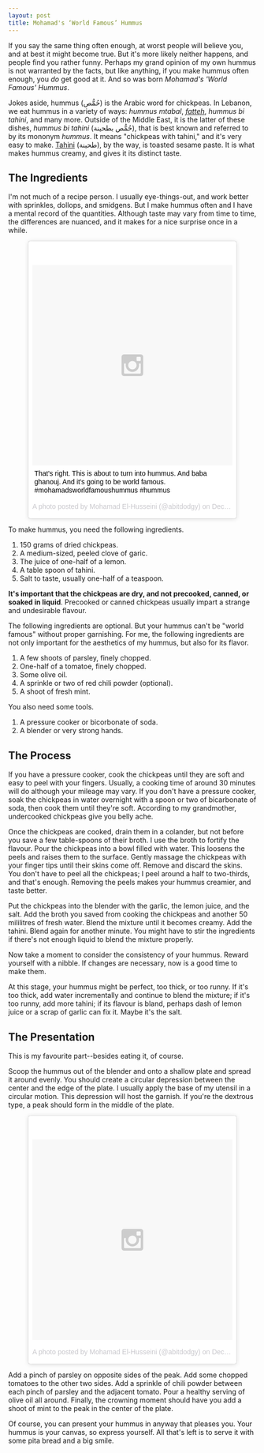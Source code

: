 ```yaml
---
layout: post
title: Mohamad's ‘World Famous’ Hummus
---
```


If you say the same thing often enough, at worst people will believe you, and at best it might become true. But it's more likely neither happens, and people find you rather funny. Perhaps my grand opinion of my own hummus is not warranted by the facts, but like anything, if you make hummus often enough, you *do* get good at it. And so was born *Mohamad's 'World Famous' Hummus*.

Jokes aside, hummus (حُمُّص) is the Arabic word for chickpeas. In Lebanon, we eat hummus in a variety of ways: *hummus mtabal*, [*fatteh*][1], *hummus bi tahini*, and many more. Outside of the Middle East, it is the latter of these dishes, *hummus bi tahini* (حُمُّص بطحينة‎), that is best known and referred to by its mononym *hummus*. It means "chickpeas with tahini," and it's very easy to make. [Tahini][2] (طحينة‎), by the way, is toasted sesame paste. It is what makes hummus creamy, and gives it its distinct taste.

## The Ingredients

I'm not much of a recipe person. I usually eye-things-out, and work better with sprinkles, dollops, and smidgens. But I make hummus often and I have a mental record of the quantities. Although taste may vary from time to time, the differences are nuanced, and it makes for a nice surprise once in a while.

<figure>
<blockquote class="instagram-media" data-instgrm-captioned data-instgrm-version="6" style=" background:#FFF; border:0; border-radius:3px; box-shadow:0 0 1px 0 rgba(0,0,0,0.5),0 1px 10px 0 rgba(0,0,0,0.15); margin: 1px; max-width:658px; padding:0; width:99.375%; width:-webkit-calc(100% - 2px); width:calc(100% - 2px);"><div style="padding:8px;"> <div style=" background:#F8F8F8; line-height:0; margin-top:40px; padding:50.0% 0; text-align:center; width:100%;"> <div style=" background:url(data:image/png;base64,iVBORw0KGgoAAAANSUhEUgAAACwAAAAsCAMAAAApWqozAAAAGFBMVEUiIiI9PT0eHh4gIB4hIBkcHBwcHBwcHBydr+JQAAAACHRSTlMABA4YHyQsM5jtaMwAAADfSURBVDjL7ZVBEgMhCAQBAf//42xcNbpAqakcM0ftUmFAAIBE81IqBJdS3lS6zs3bIpB9WED3YYXFPmHRfT8sgyrCP1x8uEUxLMzNWElFOYCV6mHWWwMzdPEKHlhLw7NWJqkHc4uIZphavDzA2JPzUDsBZziNae2S6owH8xPmX8G7zzgKEOPUoYHvGz1TBCxMkd3kwNVbU0gKHkx+iZILf77IofhrY1nYFnB/lQPb79drWOyJVa/DAvg9B/rLB4cC+Nqgdz/TvBbBnr6GBReqn/nRmDgaQEej7WhonozjF+Y2I/fZou/qAAAAAElFTkSuQmCC); display:block; height:44px; margin:0 auto -44px; position:relative; top:-22px; width:44px;"></div></div> <p style=" margin:8px 0 0 0; padding:0 4px;"> <a href="https://www.instagram.com/p/_-FB8LyDWa/" style=" color:#000; font-family:Arial,sans-serif; font-size:14px; font-style:normal; font-weight:normal; line-height:17px; text-decoration:none; word-wrap:break-word;" target="_blank">That&#39;s right. This is about to turn into hummus. And baba ghanouj. And it&#39;s going to be world famous. #mohamadsworldfamoushummus #hummus</a></p> <p style=" color:#c9c8cd; font-family:Arial,sans-serif; font-size:14px; line-height:17px; margin-bottom:0; margin-top:8px; overflow:hidden; padding:8px 0 7px; text-align:center; text-overflow:ellipsis; white-space:nowrap;">A photo posted by Mohamad El-Husseini (@abitdodgy) on <time style=" font-family:Arial,sans-serif; font-size:14px; line-height:17px;" datetime="2015-12-31T20:41:43+00:00">Dec 31, 2015 at 12:41pm PST</time></p></div></blockquote>
</figure>

To make hummus, you need the following ingredients.

1. 150 grams of dried chickpeas.
2. A medium-sized, peeled clove of garic.
3. The juice of one-half of a lemon.
4. A table spoon of tahini.
5. Salt to taste, usually one-half of a teaspoon.

**It's important that the chickpeas are dry, and not precooked, canned, or soaked in liquid**. Precooked or canned chickpeas usually impart a strange and undesirable flavour.

The following ingredients are optional. But your hummus can't be "world famous" without proper garnishing. For me, the following ingredients are not only important for the aesthetics of my hummus, but also for its flavor.

1. A few shoots of parsley, finely chopped.
2. One-half of a tomatoe, finely chopped.
3. Some olive oil.
4. A sprinkle or two of red chili powder (optional).
5. A shoot of fresh mint.

You also need some tools.

1. A pressure cooker or bicorbonate of soda.
2. A blender or very strong hands.

## The Process

If you have a pressure cooker, cook the chickpeas until they are soft and easy to peel with your fingers. Usually, a cooking time of around 30 minutes will do although your mileage may vary. If you don't have a pressure cooker, soak the chickpeas in water overnight with a spoon or two of bicarbonate of soda, then cook them until they're soft. According to my grandmother, undercooked chickpeas give you belly ache.

Once the chickpeas are cooked, drain them in a colander, but not before you save a few table-spoons of their broth. I use the broth to fortify the flavour. Pour the chickpeas into a bowl filled with water. This loosens the peels and raises them to the surface. Gently massage the chickpeas with your finger tips until their skins come off. Remove and discard the skins. You don't have to peel all the chickpeas; I peel around a half to two-thirds, and that's enough. Removing the peels makes your hummus creamier, and taste better.

Put the chickpeas into the blender with the garlic, the lemon juice, and the salt. Add the broth you saved from cooking the chickpeas and another 50 mililitres of fresh water. Blend the mixture until it becomes creamy. Add the tahini. Blend again for another minute. You might have to stir the ingredients if there's not enough liquid to blend the mixture properly.

Now take a moment to consider the consistency of your hummus. Reward yourself with a nibble. If changes are necessary, now is a good time to make them.

At this stage, your hummus might be perfect, too thick, or too runny. If it's too thick, add water incrementally and continue to blend the mixture; if it's too runny, add more tahini; if its flavour is bland, perhaps dash of lemon juice or a scrap of garlic can fix it. Maybe it's the salt.

## The Presentation

This is my favourite part--besides eating it, of course.

Scoop the hummus out of the blender and onto a shallow plate and spread it around evenly. You should create a circular depression between the center and the edge of the plate. I usually apply the base of my utensil in a circular motion. This depression will host the garnish. If you're the dextrous type, a peak should form in the middle of the plate.

<figure>
<blockquote class="instagram-media" data-instgrm-version="6" style=" background:#FFF; border:0; border-radius:3px; box-shadow:0 0 1px 0 rgba(0,0,0,0.5),0 1px 10px 0 rgba(0,0,0,0.15); margin: 1px; max-width:658px; padding:0; width:99.375%; width:-webkit-calc(100% - 2px); width:calc(100% - 2px);"><div style="padding:8px;"> <div style=" background:#F8F8F8; line-height:0; margin-top:40px; padding:50.0% 0; text-align:center; width:100%;"> <div style=" background:url(data:image/png;base64,iVBORw0KGgoAAAANSUhEUgAAACwAAAAsCAMAAAApWqozAAAAGFBMVEUiIiI9PT0eHh4gIB4hIBkcHBwcHBwcHBydr+JQAAAACHRSTlMABA4YHyQsM5jtaMwAAADfSURBVDjL7ZVBEgMhCAQBAf//42xcNbpAqakcM0ftUmFAAIBE81IqBJdS3lS6zs3bIpB9WED3YYXFPmHRfT8sgyrCP1x8uEUxLMzNWElFOYCV6mHWWwMzdPEKHlhLw7NWJqkHc4uIZphavDzA2JPzUDsBZziNae2S6owH8xPmX8G7zzgKEOPUoYHvGz1TBCxMkd3kwNVbU0gKHkx+iZILf77IofhrY1nYFnB/lQPb79drWOyJVa/DAvg9B/rLB4cC+Nqgdz/TvBbBnr6GBReqn/nRmDgaQEej7WhonozjF+Y2I/fZou/qAAAAAElFTkSuQmCC); display:block; height:44px; margin:0 auto -44px; position:relative; top:-22px; width:44px;"></div></div><p style=" color:#c9c8cd; font-family:Arial,sans-serif; font-size:14px; line-height:17px; margin-bottom:0; margin-top:8px; overflow:hidden; padding:8px 0 7px; text-align:center; text-overflow:ellipsis; white-space:nowrap;"><a href="https://www.instagram.com/p/_-N_pKSDQo/" style=" color:#c9c8cd; font-family:Arial,sans-serif; font-size:14px; font-style:normal; font-weight:normal; line-height:17px; text-decoration:none;" target="_blank">A photo posted by Mohamad El-Husseini (@abitdodgy)</a> on <time style=" font-family:Arial,sans-serif; font-size:14px; line-height:17px;" datetime="2015-12-31T22:00:03+00:00">Dec 31, 2015 at 2:00pm PST</time></p></div></blockquote>
</figure>

Add a pinch of parsley on opposite sides of the peak. Add some chopped tomatoes to the other two sides. Add a sprinkle of chili powder between each pinch of parsley and the adjacent tomato. Pour a healthy serving of olive oil all around. Finally, the crowning moment should have you add a shoot of mint to the peak in the center of the plate.

Of course, you can present your hummus in anyway that pleases you. Your hummus is your canvas, so express yourself. All that's left is to serve it with some pita bread and a big smile.

[1]: https://www.google.com.br/search?q=fatteh&gws_rd=cr,ssl&ei=gYa7VtLRGsiFwQTZr4ugBA
[2]: https://en.wikipedia.org/wiki/Tahini

<script async defer src="//platform.instagram.com/en_US/embeds.js"></script>

